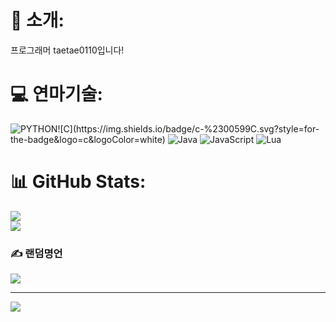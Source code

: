 # 💫 소개:
프로그래머 taetae0110입니다!


# 💻 연마기술:
![PYTHON]([https://img.shields.io/badge/c-%2300599C.svg?style=for-the-badge&logo=c&logoColor=white](https://img.shields.io/badge/python-3670A0?style=for-the-badge&logo=python&logoColor=ffdd54))![C](https://img.shields.io/badge/c-%2300599C.svg?style=for-the-badge&logo=c&logoColor=white) ![Java](https://img.shields.io/badge/java-%23ED8B00.svg?style=for-the-badge&logo=openjdk&logoColor=white) ![JavaScript](https://img.shields.io/badge/javascript-%23323330.svg?style=for-the-badge&logo=javascript&logoColor=%23F7DF1E) ![Lua](https://img.shields.io/badge/lua-%232C2D72.svg?style=for-the-badge&logo=lua&logoColor=white)
# 📊 GitHub Stats:
![](https://nirzak-streak-stats.vercel.app/?user=taetae0110&theme=dark&hide_border=false)<br/>
![](https://github-readme-stats.vercel.app/api/top-langs/?username=taetae0110&theme=dark&hide_border=false&include_all_commits=false&count_private=false&layout=compact)

### ✍️ 랜덤명언
![](https://quotes-github-readme.vercel.app/api?type=horizontal&theme=radical)

---
[![](https://visitcount.itsvg.in/api?id=taetae0110&icon=0&color=0)](https://visitcount.itsvg.in)

<!-- Proudly created with GPRM ( https://gprm.itsvg.in ) -->
